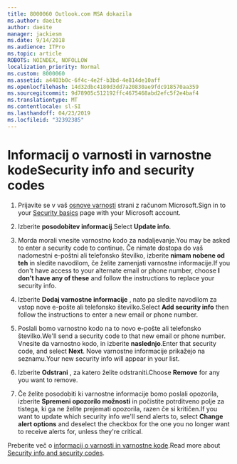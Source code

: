 ```yaml
---
title: 8000060 Outlook.com MSA dokazila
ms.author: daeite
author: daeite
manager: jackiesm
ms.date: 9/14/2018
ms.audience: ITPro
ms.topic: article
ROBOTS: NOINDEX, NOFOLLOW
localization_priority: Normal
ms.custom: 8000060
ms.assetid: a4403b0c-6f4c-4e2f-b3bd-4e814de10aff
ms.openlocfilehash: 14d32dbc4180d3dd7a20830ae9fdc918570aa359
ms.sourcegitcommit: 9d78905c512192ffc4675468abd2efc5f2e4baf4
ms.translationtype: MT
ms.contentlocale: sl-SI
ms.lasthandoff: 04/23/2019
ms.locfileid: "32392385"
---
```

# <a name="security-info-and-security-codes"></a><span data-ttu-id="1ec4b-102">Informacij o varnosti in varnostne kode</span><span class="sxs-lookup"><span data-stu-id="1ec4b-102">Security info and security codes</span></span>

1. <span data-ttu-id="1ec4b-103">Prijavite se v vaš [osnove varnosti](https://account.microsoft.com/security) strani z računom Microsoft.</span><span class="sxs-lookup"><span data-stu-id="1ec4b-103">Sign in to your [Security basics](https://account.microsoft.com/security) page with your Microsoft account.</span></span> 
    
2. <span data-ttu-id="1ec4b-104">Izberite **posodobitev informacij**.</span><span class="sxs-lookup"><span data-stu-id="1ec4b-104">Select **Update info**.</span></span> 
    
3. <span data-ttu-id="1ec4b-105">Morda morali vnesite varnostno kodo za nadaljevanje.</span><span class="sxs-lookup"><span data-stu-id="1ec4b-105">You may be asked to enter a security code to continue.</span></span> <span data-ttu-id="1ec4b-106">Če nimate dostopa do vaš nadomestni e-poštni ali telefonsko številko, izberite **nimam nobene od teh** in sledite navodilom, če želite zamenjati varnostne informacije.</span><span class="sxs-lookup"><span data-stu-id="1ec4b-106">If you don't have access to your alternate email or phone number, choose **I don't have any of these** and follow the instructions to replace your security info.</span></span> 
    
4. <span data-ttu-id="1ec4b-107">Izberite **Dodaj varnostne informacije** , nato pa sledite navodilom za vstop nove e-pošte ali telefonsko številko.</span><span class="sxs-lookup"><span data-stu-id="1ec4b-107">Select **Add security info** then follow the instructions to enter a new email or phone number.</span></span> 
    
5. <span data-ttu-id="1ec4b-108">Poslali bomo varnostno kodo na to novo e-pošte ali telefonsko številko.</span><span class="sxs-lookup"><span data-stu-id="1ec4b-108">We'll send a security code to that new email or phone number.</span></span> <span data-ttu-id="1ec4b-109">Vnesite da varnostno kodo, in izberite **naslednjo**.</span><span class="sxs-lookup"><span data-stu-id="1ec4b-109">Enter that security code, and select **Next**.</span></span> <span data-ttu-id="1ec4b-110">Nove varnostne informacije prikažejo na seznamu.</span><span class="sxs-lookup"><span data-stu-id="1ec4b-110">Your new security info will appear in your list.</span></span> 
    
6. <span data-ttu-id="1ec4b-111">Izberite **Odstrani** , za katero želite odstraniti.</span><span class="sxs-lookup"><span data-stu-id="1ec4b-111">Choose **Remove** for any you want to remove.</span></span> 
    
7. <span data-ttu-id="1ec4b-112">Če želite posodobiti ki varnostne informacije bomo poslali opozorila, izberite **Spremeni opozorilo možnosti** in počistite potrditveno polje za tistega, ki ga ne želite prejemati opozorila, razen če si kritičen.</span><span class="sxs-lookup"><span data-stu-id="1ec4b-112">If you want to update which security info we'll send alerts to, select **Change alert options** and deselect the checkbox for the one you no longer want to receive alerts for, unless they're critical.</span></span> 
    
<span data-ttu-id="1ec4b-113">Preberite več o [informacij o varnosti in varnostne kode](https://support.microsoft.com/help/12428/).</span><span class="sxs-lookup"><span data-stu-id="1ec4b-113">Read more about [Security info and security codes](https://support.microsoft.com/help/12428/).</span></span>
  

